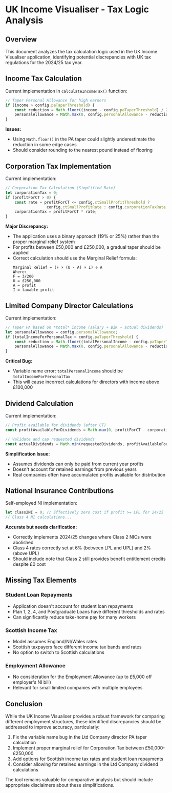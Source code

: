 # UK Income Visualiser - Tax Logic Analysis

## Overview
This document analyzes the tax calculation logic used in the UK Income Visualiser application, identifying potential discrepancies with UK tax regulations for the 2024/25 tax year.

## Income Tax Calculation
Current implementation in `calculateIncomeTax()` function:

```javascript
// Taper Personal Allowance for high earners
if (income > config.paTaperThreshold) {
    const reduction = Math.floor((income - config.paTaperThreshold) / 2);
    personalAllowance = Math.max(0, config.personalAllowance - reduction);
}
```

**Issues:**
- Using `Math.floor()` in the PA taper could slightly underestimate the reduction in some edge cases
- Should consider rounding to the nearest pound instead of flooring

## Corporation Tax Implementation
Current implementation:

```javascript
// Corporation Tax Calculation (Simplified Rate)
let corporationTax = 0;
if (profitForCT > 0) {
    const rate = profitForCT <= config.ctSmallProfitThreshold ? 
                  config.ctSmallProfitRate : config.corporationTaxRate;
    corporationTax = profitForCT * rate;
}
```

**Major Discrepancy:**
- The application uses a binary approach (19% or 25%) rather than the proper marginal relief system
- For profits between £50,000 and £250,000, a gradual taper should be applied
- Correct calculation should use the Marginal Relief formula:
  ```
  Marginal Relief = (F × (U - A) × I) ÷ A
  Where:
  F = 3/200
  U = £250,000
  A = profit
  I = taxable profit
  ```

## Limited Company Director Calculations
Current implementation:

```javascript
// Taper PA based on *total* income (salary + BiK + actual dividends)
let personalAllowance = config.personalAllowance;
if (totalIncomeForPersonalTax > config.paTaperThreshold) {
    const reduction = Math.floor((totalPersonalIncome - config.paTaperThreshold) / 2);
    personalAllowance = Math.max(0, config.personalAllowance - reduction);
}
```

**Critical Bug:**
- Variable name error: `totalPersonalIncome` should be `totalIncomeForPersonalTax`
- This will cause incorrect calculations for directors with income above £100,000

## Dividend Calculation
Current implementation:

```javascript
// Profit available for dividends (after CT)
const profitAvailableForDividends = Math.max(0, profitForCT - corporationTax);

// Validate and cap requested dividends
const actualDividends = Math.min(requestedDividends, profitAvailableForDividends);
```

**Simplification Issue:**
- Assumes dividends can only be paid from current year profits
- Doesn't account for retained earnings from previous years
- Real companies often have accumulated profits available for distribution

## National Insurance Contributions
Self-employed NI implementation:

```javascript
let class2NI = 0; // Effectively zero cost if profit >= LPL for 24/25
// Class 4 NI calculations...
```

**Accurate but needs clarification:**
- Correctly implements 2024/25 changes where Class 2 NICs were abolished
- Class 4 rates correctly set at 6% (between LPL and UPL) and 2% (above UPL)
- Should include note that Class 2 still provides benefit entitlement credits despite £0 cost

## Missing Tax Elements

### Student Loan Repayments
- Application doesn't account for student loan repayments
- Plan 1, 2, 4, and Postgraduate Loans have different thresholds and rates
- Can significantly reduce take-home pay for many workers

### Scottish Income Tax
- Model assumes England/NI/Wales rates
- Scottish taxpayers face different income tax bands and rates
- No option to switch to Scottish calculations

### Employment Allowance
- No consideration for the Employment Allowance (up to £5,000 off employer's NI bill)
- Relevant for small limited companies with multiple employees

## Conclusion
While the UK Income Visualiser provides a robust framework for comparing different employment structures, these identified discrepancies should be addressed to improve accuracy, particularly:

1. Fix the variable name bug in the Ltd Company director PA taper calculation
2. Implement proper marginal relief for Corporation Tax between £50,000-£250,000
3. Add options for Scottish income tax rates and student loan repayments
4. Consider allowing for retained earnings in the Ltd Company dividend calculations

The tool remains valuable for comparative analysis but should include appropriate disclaimers about these simplifications.

